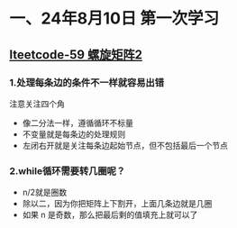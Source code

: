 # 一、24年8月10日 第一次学习
## [lteetcode-59 螺旋矩阵2](https://leetcode.cn/problems/spiral-matrix-ii/description/)

### 1.处理每条边的条件不一样就容易出错

注意关注四个角
- 像二分法一样，遵循循环不标量
- 不变量就是每条边的处理规则
- 左闭右开就是关注每条边起始节点，但不包括最后一个节点

### 2.while循环需要转几圈呢？

- n/2就是圈数
- 除以二，因为你把矩阵上下割开，上面几条边就是几圈  
- 如果 n 是奇数，那么把最后剩的值填充上就可以了


